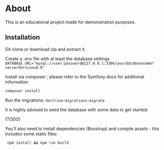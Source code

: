 # About
This is an educational project made for demonstration purposes.

## Installation

Git clone or download zip and extract it.

Create a .env file with at least the database settings
`DATABASE_URL="mysql://user:password@127.0.0.1:3306/yourdatabasename?serverVersion=8.0"`

Install via composer ; please refer to the Symfony docs for additional information
```bash
composer install
```

Run the migrations:
`doctrine:migrations:migrate`

It is highly advised to seed the database with some data to get started:

(TODO)


You'll also need to install dependencies (Boostrap) and compile assets - this includes some static files:
```bash
 npm install && npm run build
```
